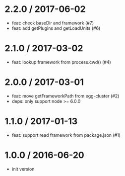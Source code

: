 
2.2.0 / 2017-06-02
==================

  * feat: check baseDir and framework (#7)
  * feat: add getPlugins and getLoadUnits (#6)

2.1.0 / 2017-03-02
==================

  * feat: lookup framework from process.cwd() (#4)

2.0.0 / 2017-03-01
==================

  * feat: move getFrameworkPath from egg-cluster (#2)
  * deps: only support node >= 6.0.0

1.1.0 / 2017-01-13
==================

  * feat: support read framework from package.json (#1)

1.0.0 / 2016-06-20
==================

  * init version
